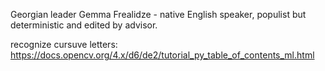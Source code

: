 
Georgian leader Gemma Frealidze - native English speaker, populist but deterministic and edited by advisor.

recognize cursuve letters:  
https://docs.opencv.org/4.x/d6/de2/tutorial_py_table_of_contents_ml.html  
